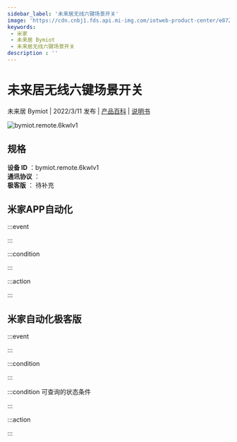 ```yaml
---
sidebar_label: '未来居无线六键场景开关'
image: 'https://cdn.cnbj1.fds.api.mi-img.com/iotweb-product-center/e8723fb48338d513ae837ee2e37de91f_1639622755098.png?GalaxyAccessKeyId=AKVGLQWBOVIRQ3XLEW&Expires=9223372036854775807&Signature=8Iz3AWS7vzH5n4jIFLJfkz1hQw4='
keywords: 
 - 米家
 - 未来居 Bymiot
 - 未来居无线六键场景开关
description : ''
---
```

# 未来居无线六键场景开关

未来居 Bymiot | 2022/3/11 发布 | [产品百科](https://home.mi.com/webapp/content/baike/product/index.html?model=bymiot.remote.6kwlv1/) | [说明书](https://home.mi.com/views/introduction.html?model=bymiot.remote.6kwlv1&region=cn)

![bymiot.remote.6kwlv1](https://cdn.cnbj1.fds.api.mi-img.com/iotweb-product-center/e8723fb48338d513ae837ee2e37de91f_1639622755098.png?GalaxyAccessKeyId=AKVGLQWBOVIRQ3XLEW&Expires=9223372036854775807&Signature=8Iz3AWS7vzH5n4jIFLJfkz1hQw4=)

## 规格  
> 
**设备 ID** ：bymiot.remote.6kwlv1  
**通讯协议** ：  
**极客版**  ： 待补充 


## 米家APP自动化  

:::event  

:::

:::condition  

:::

:::action   

:::

## 米家自动化极客版  

:::event  

:::

:::condition  

:::

:::condition 可查询的状态条件  

:::

:::action  

:::

        

